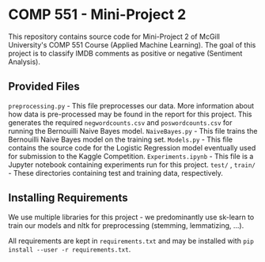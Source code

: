 # COMP 551 - Mini-Project 2
This repository contains source code for Mini-Project 2 of McGill University's COMP 551 Course (Applied Machine Learning). The goal of this project is to classify IMDB comments as positive or negative (Sentiment Analysis). 

## Provided Files
`preprocessing.py` - This file preprocesses our data. More information about how data is pre-processed may be found in 
the report for this project. This generates the required `negwordcounts.csv` and `poswordcounts.csv` for running the 
Bernouilli Naive Bayes model.
`NaiveBayes.py` - This file trains the Bernouilli Naive Bayes model on the training set.
`Models.py` - This file contains the source code for the Logistic Regression model eventually used for submission to the Kaggle Competition.
`Experiments.ipynb` - This file is a Jupyter notebook containing experiments run for this project.
`test/` , `train/` - These directories containing test and training data, respectively.

## Installing Requirements
We use multiple libraries for this project - we predominantly use sk-learn to train our models and nltk for preprocessing
(stemming, lemmatizing, ...). 

All requirements are kept in `requirements.txt` and may be installed with `pip install --user -r requirements.txt`.